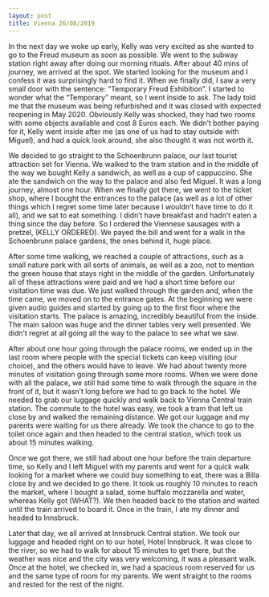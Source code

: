 ```yaml
---
layout: post
title: Vienna 26/08/2019
---
```


In the next day we woke up early, Kelly was very excited as she wanted to go to the Freud museum as soon as possible. We went to the subway station right away after doing our morning rituals. After about 40 mins of journey, we arrived at the spot. We started looking for the museum and I confess it was surprisingly hard to find it. When we finally did, I saw a very small door with the sentence: “Temporary Freud Exhibition”. I started to wonder what the “Temporary” meant, so I went inside to ask. The lady told me that the museum was being refurbished and it was closed with expected reopening in May 2020. Obviously Kelly was shocked, they had two rooms with some objects available and cost 8 Euros each. We didn’t bother paying for it, Kelly went inside after me (as one of us had to stay outside with Miguel), and had a quick look around, she also thought it was not worth it.

We decided to go straight to the Schoenbrunn palace, our last tourist attraction set for Vienna. We walked to the tram station and in the middle of the way we bought Kelly a sandwich, as well as a cup of cappuccino. She ate the sandwich on the way to the palace and also fed Miguel. It was a long journey, almost one hour. When we finally got there, we went to the ticket shop, where I bought the entrances to the palace (as well as a lot of other things which I regret some time later because I wouldn’t have time to do it all), and we sat to eat something. I didn’t have breakfast and hadn’t eaten a thing since the day before. So I ordered the Viennese sausages with a pretzel, (KELLY ORDERED). We payed the bill and went for a walk in the Schoenbrunn palace gardens, the ones behind it, huge place.

After some time walking, we reached a couple of attractions, such as a small nature park with all sorts of animals, as well as a zoo, not to mention the green house that stays right in the middle of the garden. Unfortunately all of these attractions were paid and we had a short time before our visitation time was due. We just walked through the garden and, when the time came, we moved on to the entrance gates. At the beginning we were given audio guides and started by going up to the first floor where the visitation starts. The palace is amazing, incredibly beautiful from the inside. The main saloon was huge and the dinner tables very well presented. We didn’t regret at all going all the way to the palace to see what we saw.

After about one hour going through the palace rooms, we ended up in the last room where people with the special tickets can keep visiting (our choice), and the others would have to leave. We had about twenty more minutes of visitation going through some more rooms. When we were done with all the palace, we still had some time to walk through the square in the front of it, but it wasn’t long before we had to go back to the hotel. We needed to grab our luggage quickly and walk back to Vienna Central train station. The commute to the hotel was easy, we took a tram that left us close by and walked the remaining distance. We got our luggage and my parents were waiting for us there already. We took the chance to go to the toilet once again and then headed to the central station, which took us about 15 minutes walking.

Once we got there, we still had about one hour before the train departure time, so Kelly and I left Miguel with my parents and went for a quick walk looking for a market where we could buy something to eat, there was a Billa close by and we decided to go there. It took us roughly 10 minutes to reach the market, where I bought a salad, some buffalo mozzarella and water, whereas Kelly got (WHAT?). We then headed back to the station and waited until the train arrived to board it. Once in the train, I ate my dinner and headed to Innsbruck.

Later that day, we all arrived at Innsbruck Central station. We took our luggage and headed right on to our hotel, Hotel Innsbruck. It was close to the river, so we had to walk for about 15 minutes to get there, but the weather was nice and the city was very welcoming, it was a pleasant walk. Once at the hotel, we checked in, we had a spacious room reserved for us and the same type of room for my parents. We went straight to the rooms and rested for the rest of the night.
